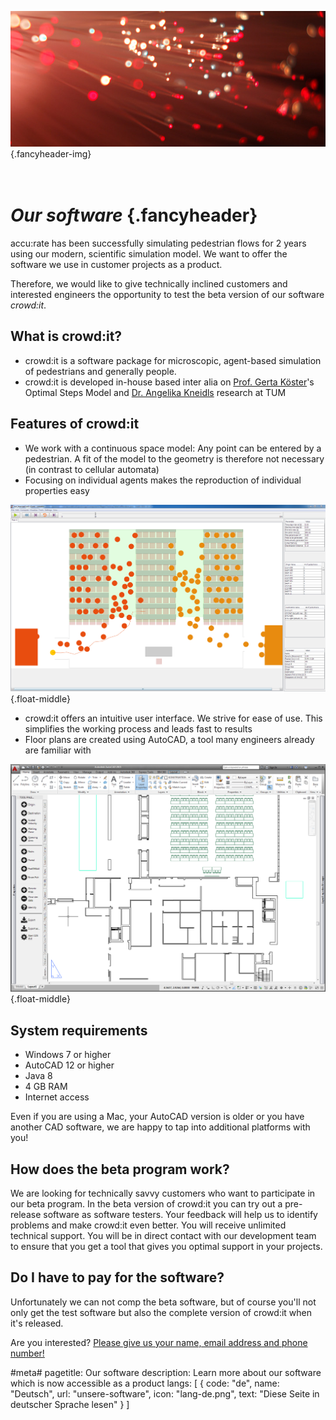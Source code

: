 ﻿![](/img/accurate-bild-4.jpg) {.fancyheader-img}
# <br />*Our software* {.fancyheader}

accu:rate has been successfully simulating pedestrian flows for 2 years using our modern, scientific simulation model.
We want to offer the software we use in customer projects as a product.

Therefore, we would like to give technically inclined customers and interested engineers the opportunity to test the beta version of our software *crowd:it*.


## What is crowd:it?

* crowd:it is a software package for microscopic, agent-based simulation of pedestrians and generally people.
* crowd:it is developed in-house based inter alia on [Prof. Gerta Köster](das-team#gerta-koester)'s Optimal Steps Model and [Dr. Angelika Kneidls](das-team#angelika-kneidl) research at TUM


## Features of crowd:it

* We work with a continuous space model: Any point can be entered by a pedestrian. A fit of the model to the geometry is therefore not necessary (in contrast to cellular automata)
* Focusing on individual agents makes the reproduction of individual properties easy

![Screenshot Simulation with Crowd:it](/img/screenshot-crowd-it.png){.float-middle}

* crowd:it offers an intuitive user interface. We strive for ease of use. This simplifies the working process and leads fast to results
* Floor plans are created using AutoCAD, a tool many engineers already are familiar with

![Screenshot AutoCAD 2015](/img/screenshot-autocad-2015.png){.float-middle}


## System requirements

* Windows 7 or higher
* AutoCAD 12 or higher
* Java 8
* 4 GB RAM
* Internet access

Even if you are using a Mac, your AutoCAD version is older or you have another CAD software, we are happy to tap into additional platforms with you!


## How does the beta program work?

We are looking for technically savvy customers who want to participate in our beta program. In the beta version of crowd:it you can try out a pre-release software as software testers. 
Your feedback will help us to identify problems and make crowd:it even better. 
You will receive unlimited technical support.
You will be in direct contact with our development team to ensure that you get a tool that gives you optimal support in your projects.


## Do I have to pay for the software?

Unfortunately we can not comp the beta software, but of course you'll not only get the test software but also the complete version of crowd:it when it's released.


Are you interested? [Please give us your name, email address and phone number!](http://eepurl.com/bW18HT)

#meta#
pagetitle: Our software
description: Learn more about our software which is now accessible as a product
langs: [
    { code: "de", name: "Deutsch", url: "unsere-software", icon: "lang-de.png", text: "Diese Seite in deutscher Sprache lesen" }
]

